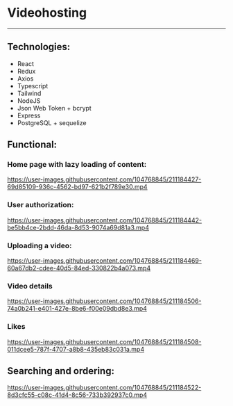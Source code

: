 # Videohosting
____
## Technologies:
+ React
+ Redux
+ Axios
+ Typescript
+ Tailwind
+ NodeJS
+ Json Web Token + bcrypt
+ Express
+ PostgreSQL + sequelize
## Functional: 
### Home page with lazy loading of content:
https://user-images.githubusercontent.com/104768845/211184427-69d85109-936c-4562-bd97-621b2f789e30.mp4
### User authorization: 
https://user-images.githubusercontent.com/104768845/211184442-be5bb4ce-2bdd-46da-8d53-9074a69d81a3.mp4
### Uploading a video:
https://user-images.githubusercontent.com/104768845/211184469-60a67db2-cdee-40d5-84ed-330822b4a073.mp4
### Video details
https://user-images.githubusercontent.com/104768845/211184506-74a0b241-e401-427e-8be6-f00e09dbd8e3.mp4
### Likes
https://user-images.githubusercontent.com/104768845/211184508-011dcee5-787f-4707-a8b8-435eb83c031a.mp4
## Searching and ordering:
https://user-images.githubusercontent.com/104768845/211184522-8d3cfc55-c08c-41d4-8c56-733b392937c0.mp4


